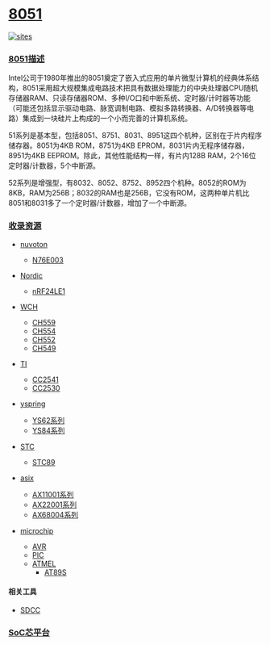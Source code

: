 ﻿# [8051](https://github.com/SoCXin/8051)

[![sites](http://182.61.61.133/link/resources/SoC.png)](http://SoC.Xin)  

### [8051描述](https://github.com/SoCXin/8051/wiki) 

Intel公司于1980年推出的8051奠定了嵌入式应用的单片微型计算机的经典体系结构，8051采用超大规模集成电路技术把具有数据处理能力的中央处理器CPU随机存储器RAM、只读存储器ROM、多种I/O口和中断系统、定时器/计时器等功能（可能还包括显示驱动电路、脉宽调制电路、模拟多路转换器、A/D转换器等电路）集成到一块硅片上构成的一个小而完善的计算机系统。

51系列是基本型，包括8051、8751、8031、8951这四个机种，区别在于片内程序储存器。8051为4KB ROM，8751为4KB EPROM，8031片内无程序储存器，8951为4KB EEPROM。除此，其他性能结构一样，有片内128B RAM，2个16位定时器/计数器，5个中断源。

52系列是增强型，有8032、8052、8752、8952四个机种。8052的ROM为8KB，RAM为256B；8032的RAM也是256B，它没有ROM，这两种单片机比8051和8031多了一个定时器/计数器，增加了一个中断源。

### [收录资源](https://github.com/SoCXin/8051)

* [nuvoton](https://github.com/SoCXin/nuvoton)
    * [N76E003](https://github.com/SoCXin/N76E003)

* [Nordic](https://github.com/SoCXin/Nordic)
    * [nRF24LE1](https://github.com/SoCXin/nRF24LE1)

* [WCH](https://github.com/SoCXin/WCH)
    * [CH559](https://github.com/SoCXin/CH559)
    * [CH554](https://github.com/SoCXin/CH554)
    * [CH552](https://github.com/SoCXin/CH552)
    * [CH549](https://github.com/SoCXin/CH549)

* [TI](https://github.com/SoCXin/TI)
    * [CC2541](https://github.com/SoCXin/CC2541)
    * [CC2530](https://github.com/SoCXin/CC2530)

* [yspring](https://github.com/SoCXin/yspring)
    * [YS62系列](https://github.com/SoCXin/YS62)
    * [YS84系列](https://github.com/SoCXin/YS84)

* [STC](https://github.com/SoCXin/STC)
    * [STC89](https://github.com/SoCXin/STC89)

* [asix](https://github.com/SoCXin/asix)
    * [AX11001系列](https://github.com/SoCXin/AX11001)
    * [AX22001系列](https://github.com/SoCXin/AX22001)
    * [AX68004系列](https://github.com/SoCXin/AX68004)

* [microchip](https://github.com/SoCXin/microchip) 
    * [AVR](https://github.com/SoCXin/AVR)
    * [PIC](https://github.com/SoCXin/PIC)
    * [ATMEL](https://github.com/SoCXin/ATMEL)
        * [AT89S](https://github.com/SoCXin/AT89S)

#### 相关工具

* [SDCC](https://github.com/SoCXin/SDCC)

###  [SoC芯平台](http://SoC.Xin) 

